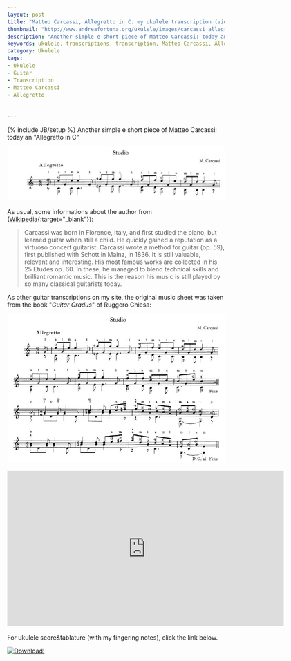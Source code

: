 ```yaml
---
layout: post
title: "Matteo Carcassi, Allegretto in C: my ukulele transcription (video and tabs)"
thumbnail: "http://www.andreafortuna.org/ukulele/images/carcassi_allegretto_cover.PNG"
description: "Another simple e short piece of Matteo Carcassi: today an 'Allegretto in C'"
keywords: ukulele, transcriptions, transcription, Matteo Carcassi, Allegretto, music, fingerstyle
category: Ukulele
tags: 
- Ukulele
- Guitar
- Transcription
- Matteo Carcassi
- Allegretto


---
```

{% include JB/setup %}
Another simple e short piece of Matteo Carcassi: today an "Allegretto in C"

![Matteo Carcassi, Allegretto in C](/ukulele/images/carcassi_allegretto_cover.PNG)
<!-- more -->

As usual, some informations about the author from ([Wikipedia](https://en.wikipedia.org/wiki/Joseph_K%C3%BCffner){:target="_blank"}):

>Carcassi was born in Florence, Italy, and first studied the piano, but learned guitar when still a child. He quickly gained a reputation as a virtuoso concert guitarist.
Carcassi wrote a method for guitar (op. 59), first published with Schott in Mainz, in 1836. It is still valuable, relevant and interesting. His most famous works are collected in his 25 Etudes op. 60. In these, he managed to blend technical skills and brilliant romantic music. This is the reason his music is still played by so many classical guitarists today.


As other guitar transcriptions on my site, the original music sheet was taken from the book "*Guitar Gradus*" of Ruggero Chiesa:

![Matteo Carcassi, Allegretto in C](/ukulele/images/carcassi_allegretto.png)


<iframe width="640" height="360" src="https://www.youtube.com/embed/usPD8cz3JMU" frameborder="0" allowfullscreen></iframe>

For ukulele score&tablature (with my fingering notes), click the link below.

[![Download!](http://www.andreafortuna.org/images/Download-PDF-Button.png)](http://www.andreafortuna.org/ukulele/files/Matteo_carcassi_Allegretto_in_C.pdf)

